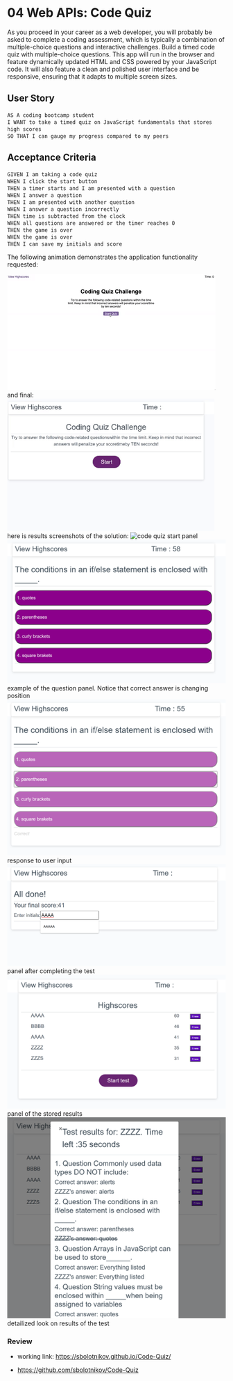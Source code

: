 # 04 Web APIs: Code Quiz

As you proceed in your career as a web developer, you will probably be asked to complete a coding assessment, which is typically a combination of multiple-choice questions and interactive challenges. Build a timed code quiz with multiple-choice questions. This app will run in the browser and feature dynamically updated HTML and CSS powered by your JavaScript code. It will also feature a clean and polished user interface and be responsive, ensuring that it adapts to multiple screen sizes.

## User Story

```
AS A coding bootcamp student
I WANT to take a timed quiz on JavaScript fundamentals that stores high scores
SO THAT I can gauge my progress compared to my peers
```

## Acceptance Criteria

```
GIVEN I am taking a code quiz
WHEN I click the start button
THEN a timer starts and I am presented with a question
WHEN I answer a question
THEN I am presented with another question
WHEN I answer a question incorrectly
THEN time is subtracted from the clock
WHEN all questions are answered or the timer reaches 0
THEN the game is over
WHEN the game is over
THEN I can save my initials and score
```

The following animation demonstrates the application functionality requested:

![code quiz](assets/04-web-apis-homework-demo.gif)
and final:
![code quiz](assets/results.gif)
here is results screenshots of the solution:
![code quiz](.assets/1-start-panel.png) 
start panel
![code quiz](assets/2-example-of-the-question.png) 
example of the question panel. Notice that correct answer is changing position
![code quiz](assets/3-example-of-the-response-to-user-input.png)
response to user input
![code quiz](assets/4-enter-results-form.png) 
panel after completing the test
![code quiz](assets/5-display-of-the-stored-results.png) 
panel of the stored results
![code quiz](assets/6-detailed-look-of-the-individual-results.png)
detailized look on results of the test 



### Review


* working link: https://sbolotnikov.github.io/Code-Quiz/

* https://github.com/sbolotnikov/Code-Quiz


